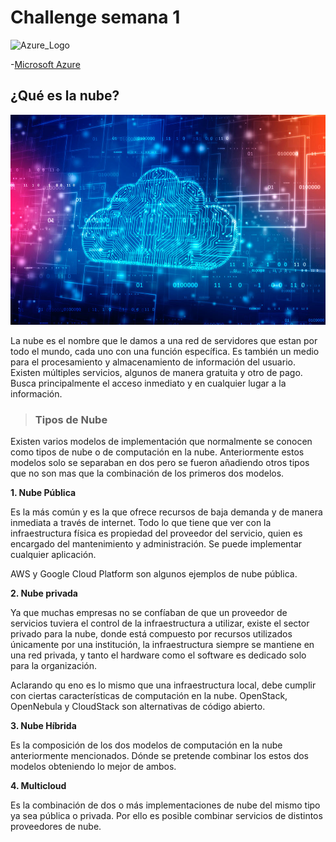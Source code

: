 # Challenge semana 1

![Azure_Logo](https://user-images.githubusercontent.com/83623695/117381668-3611c000-aea2-11eb-9f91-a6a6fbb89962.png)

-[Microsoft Azure](https://azure.microsoft.com/es-mx/overview/what-is-azure/?&ef_id=Cj0KCQjwp86EBhD7ARIsAFkgakh1Y5FeWz8VT8ndJxxvrp5fhm-FVXO7KxPm_4SvCwHoqB6zffl_1NwaAmnWEALw_wcB:G:s&OCID=AID2100073_SEM_Cj0KCQjwp86EBhD7ARIsAFkgakh1Y5FeWz8VT8ndJxxvrp5fhm-FVXO7KxPm_4SvCwHoqB6zffl_1NwaAmnWEALw_wcB:G:s&gclid=Cj0KCQjwp86EBhD7ARIsAFkgakh1Y5FeWz8VT8ndJxxvrp5fhm-FVXO7KxPm_4SvCwHoqB6zffl_1NwaAmnWEALw_wcB)


## ¿Qué es la nube?

![nube](/images/nube.jpg)

La nube es el nombre que le damos a una red de servidores que estan por todo el mundo, cada uno con una función específica. Es también un medio para el procesamiento y almacenamiento de información del usuario. Existen múltiples servicios, algunos de manera gratuita y otro de pago. Busca principalmente el acceso inmediato y en cualquier lugar a la información.

> ### Tipos de Nube

Existen varios modelos de implementación que normalmente se conocen como tipos de nube o de computación en la nube. Anteriormente estos modelos solo se separaban en dos pero se fueron añadiendo otros tipos que no son mas que la combinación de los primeros dos modelos.

**1. Nube Pública**

Es la más común y es la que ofrece recursos de baja demanda y de manera inmediata a través de internet. Todo lo que tiene que ver con la infraestructura física es propiedad del proveedor del servicio, quien es encargado del mantenimiento y administración. Se puede implementar cualquier aplicación. 

AWS y Google Cloud Platform son algunos ejemplos de nube pública.

**2. Nube privada**

Ya que muchas empresas no se confíaban de que un proveedor de servicios tuviera el control de la infraestructura a utilizar, existe el sector privado para la nube, donde está compuesto por recursos utilizados únicamente por una institución, la infraestructura siempre se mantiene en una red privada, y tanto el hardware como el software es dedicado solo para la organización.

Aclarando qu eno es lo mismo que una infraestructura local, debe cumplir con ciertas características de computación en la nube. OpenStack, OpenNebula y CloudStack son alternativas de código abierto.

**3. Nube Híbrida**

Es la composición de los dos modelos de computación en la nube anteriormente mencionados. Dónde se pretende combinar los estos dos modelos obteniendo lo mejor de ambos. 

**4. Multicloud**

Es la combinación de dos o más implementaciones de nube del mismo tipo ya sea pública o privada. Por ello es posible combinar servicios de distintos proveedores de nube.



